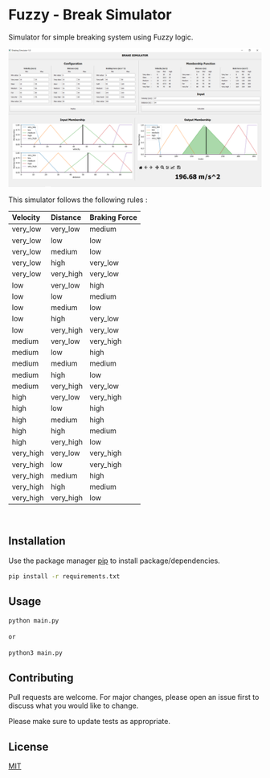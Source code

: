 # Fuzzy - Break Simulator

Simulator for simple breaking system using Fuzzy logic.

![](\image\capture.PNG?raw=true "Title")

This simulator follows the following rules :

| Velocity | Distance | Braking Force |
| :---         |     :---      |          :--- |
| very_low   | very_low     | medium    |
| very_low     | low       | low      |
| very_low     | medium       | low      |
| very_low     | high       | very_low      |
| very_low     | very_high       | very_low      |
| low     | very_low       | high      |
| low     | low       | medium      |
| low     | medium       | low      |
| low     | high       | very_low      |
| low     | very_high       | very_low      |
| medium     | very_low       | very_high      |
| medium     | low       | high      |
| medium     | medium       | medium      |
| medium     | high       | low      |
| medium     | very_high       | very_low      |
| high     | very_low       | very_high      |
| high     | low       | high      |
| high     | medium       | high      |
| high     | high       | medium      |
| high     | very_high       | low      |
| very_high     | very_low       | very_high      |
| very_high     | low       | very_high      |
| very_high     | medium       | high      |
| very_high     | high       | medium      |
| very_high     | very_high       | low      |

<br/>

## Installation

Use the package manager [pip](https://pip.pypa.io/en/stable/) to install package/dependencies.

```bash
pip install -r requirements.txt
```

## Usage

```
python main.py

or 

python3 main.py
```

## Contributing
Pull requests are welcome. For major changes, please open an issue first to discuss what you would like to change.

Please make sure to update tests as appropriate.

## License
[MIT](https://choosealicense.com/licenses/mit/)